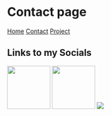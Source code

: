 # Contact page

[Home](./index.md)
[Contact]()
[Project](/project.md)

## Links to my Socials
[<img src="https://encrypted-tbn0.gstatic.com/images?q=tbn:ANd9GcRokEYt0yyh6uNDKL8uksVLlhZ35laKNQgZ9g&s" width=100>](https://www.linkedin.com/in/tashrif-radin-ali-a54b6b252/) [<img src="https://encrypted-tbn0.gstatic.com/images?q=tbn:ANd9GcSbqj9Ii13d6hx5a9kyLnC5A8A96LDSaSZv_w&s" width=100>](https://github.com/Ramdao) [<img src="https://media.wired.com/photos/5926db217034dc5f91becd6b/master/w_2560%2Cc_limit/so-logo-s.jpg" height:100>](https://stackoverflow.com/users/27180148/tashrif?tab=profile)